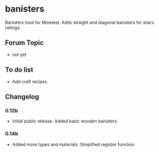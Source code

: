 # banisters

Banisters mod for Minetest. Adds straight and diagonal banisters for stairs railings.

## Forum Topic
- not yet

## To do list
- Add craft recipes.

## Changelog

### 0.12b
- Initial public release. Added basic wooden banisters.

### 0.14b
- Added more types and materials. Simplified register function.
